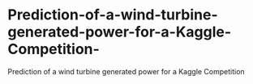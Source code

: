 # Prediction-of-a-wind-turbine-generated-power-for-a-Kaggle-Competition-
Prediction of a wind turbine generated power for a Kaggle Competition 
